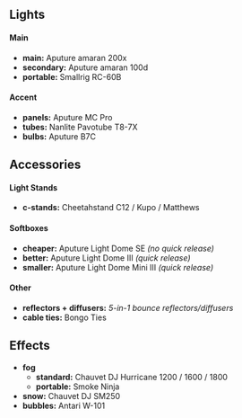 ## Lights

#### Main

- **main:** Aputure amaran 200x
- **secondary:** Aputure amaran 100d
- **portable:** Smallrig RC-60B

#### Accent

- **panels:** Aputure MC Pro
- **tubes:** Nanlite Pavotube T8-7X
- **bulbs:** Aputure B7C

## Accessories

#### Light Stands

- **c-stands:** Cheetahstand C12 / Kupo / Matthews

#### Softboxes

- **cheaper:** Aputure Light Dome SE *(no quick release)* 
- **better:** Aputure Light Dome III *(quick release)*
- **smaller:** Aputure Light Dome Mini III *(quick release)*

#### Other

- **reflectors + diffusers:** *5-in-1 bounce reflectors/diffusers*
- **cable ties:** Bongo Ties

## Effects

- **fog** 
	- **standard:** Chauvet DJ Hurricane 1200 / 1600 / 1800
	- **portable:** Smoke Ninja
- **snow:** Chauvet DJ SM250
- **bubbles:** Antari W-101